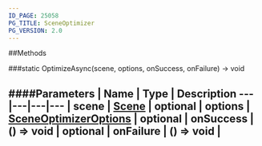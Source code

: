 ```yaml
---
ID_PAGE: 25058
PG_TITLE: SceneOptimizer
PG_VERSION: 2.0
---
```








##Methods

###static OptimizeAsync(scene, options, onSuccess, onFailure) &rarr; void

####Parameters
 | Name | Type | Description
---|---|---|---
 | scene | [Scene](/classes/Scene) | 
optional | options | [SceneOptimizerOptions](/classes/SceneOptimizerOptions) | 
optional | onSuccess | () =&gt; void | 
optional | onFailure | () =&gt; void | 
---
